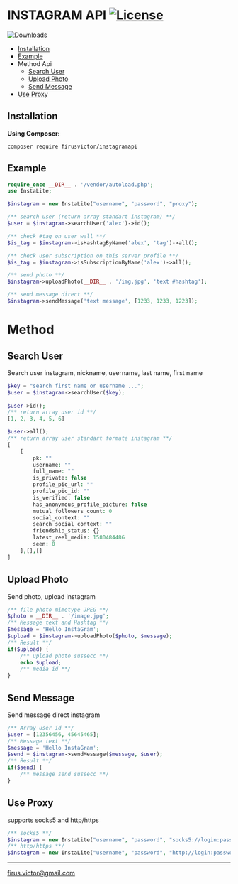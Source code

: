 # INSTAGRAM API  [![License][packagist-license]][license-url]

[![Downloads][packagist-downloads]][packagist-url]

- [Installation](#Installation)
- [Example](#Example)
- Method Api
    - [Search User](#Search-User)
    - [Upload Photo](#Upload-Photo)
    - [Send Message](#Send-Message)
- [Use Proxy](#Use-Proxy)

## Installation
**Using Composer:**
```
composer require firusvictor/instagramapi
```
## Example
```php
require_once __DIR__ . '/vendor/autoload.php';
use InstaLite;

$instagram = new InstaLite("username", "password", "proxy");

/** search user (return array standart instagram) **/
$user = $instagram->searchUser('alex')->id();

/** check #tag on user wall **/
$is_tag = $instagram->isHashtagByName('alex', 'tag')->all();

/** check user subscription on this server profile **/
$is_tag = $instagram->isSubscriptionByName('alex')->all();

/** send photo **/
$instagram->uploadPhoto(__DIR__ . '/img.jpg', 'text #hashtag');

/** send message direct **/
$instagram->sendMessage('text message', [1233, 1233, 1223]);
```
# Method
## Search User
Search user instagram, nickname, username, last name, first name
```php
$key = "search first name or username ...";
$user = $instagram->searchUser($key);
 
$user->id();
/** return array user id **/
[1, 2, 3, 4, 5, 6]

$user->all();
/** return array user standart formate instagram **/
[
    [
        pk: ""
        username: ""
        full_name: ""
        is_private: false
        profile_pic_url: ""
        profile_pic_id: ""
        is_verified: false
        has_anonymous_profile_picture: false
        mutual_followers_count: 0
        social_context: ""
        search_social_context: ""
        friendship_status: {}
        latest_reel_media: 1580484486
        seen: 0
    ],[],[]
]

```
## Upload Photo
Send photo, upload instagram
```php
/** file photo mimetype JPEG **/
$photo = __DIR__ . '/image.jpg';
/** Message text and Hashtag **/
$message = 'Hello InstaGram';
$upload = $instagram->uploadPhoto($photo, $message);
/** Result **/
if($upload) {
    /** upload photo sussecc **/
    echo $upload;
    /** media id **/
}
```
## Send Message
Send message direct instagram
```php
/** Array user id **/
$user = [12356456, 45645465];
/** Message text **/
$message = 'Hello InstaGram';
$send = $instagram->sendMessage($message, $user);
/** Result **/
if($send) {
    /** message send sussecc **/
}
```
## Use Proxy
supports socks5 and http/https
```php
/** socks5 **/
$instagram = new InstaLite("username", "password", "socks5://login:password@ip:port");
/** http/https **/
$instagram = new InstaLite("username", "password", "http://login:password@ip:port");
```

----

[firus.victor@gmail.com][tioffs-url]

[tioffs-url]: mailto:firus.victor@gmail.com
[license-url]: https://github.com/tioffs/instalite/blob/master/LICENSE

[telegram-url]: https://t.me/joinchat/C9JmzQ-fc3SKXI0D-9h-uw

[packagist-url]: https://packagist.org/packages/firusvictor/instagramapi
[packagist-license]: https://img.shields.io/github/license/firusvictor/instagramapi
[packagist-downloads]: https://img.shields.io/packagist/dt/firusvictor/instagramapi